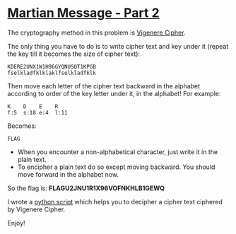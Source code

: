 # [Martian Message - Part 2](http://ringzer0team.com/challenges/63)

The cryptography method in this problem is [Vigenere Cipher](http://en.wikipedia.org/wiki/Vigen%C3%A8re_cipher).

The only thing you have to do is to write cipher text and key under it (repeat the key till it becomes the size of cipher text):

```
KDERE2UNX1W1H96GYQNUSQT1KPGB
fselkladfklklaklfselkladfklk
```

Then move each letter of the cipher text backward in the alphabet according to order of the key letter under it, in the alphabet! For example:

```
K    D    E    R
f:5  s:18 e:4  l:11
```

Becomes:

```
FLAG
```

* When you encounter a non-alphabetical character, just write it in the plain text.
* To encipher a plain text do so except moving backward. You should move forward in the alphabet now.

So the flag is: **FLAGU2JNU1R1X96VOFNKHLB1GEWQ**

I wrote a [python script](vigenere.py) which helps you to decipher a cipher text ciphered by Vigenere Cipher.

Enjoy!